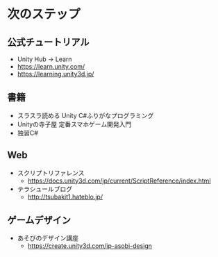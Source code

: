 # 次のステップ

## 公式チュートリアル

- Unity Hub -> Learn
- https://learn.unity.com/
- https://learning.unity3d.jp/

## 書籍

- スラスラ読める Unity C#ふりがなプログラミング
- Unityの寺子屋 定番スマホゲーム開発入門
- 独習C#

## Web

- スクリプトリファレンス
	- https://docs.unity3d.com/jp/current/ScriptReference/index.html
- テラシュールブログ
	- http://tsubakit1.hateblo.jp/

## ゲームデザイン

- あそびのデザイン講座
	- https://create.unity3d.com/jp-asobi-design
